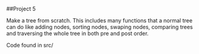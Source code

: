 ##Project 5

Make a tree from scratch. This includes many functions that a normal tree can do like adding nodes, sorting nodes, swaping nodes, comparing trees and traversing the whole tree in both pre and post order.

Code found in src/
